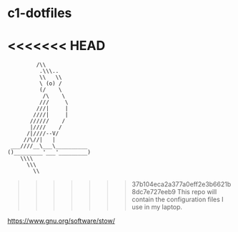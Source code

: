 # c1-dotfiles

<<<<<<< HEAD
=======
             /\\
              .\\\..
              \\   \\
              \ (o) /
              (/    \
               /\    \
              ///     \
             ///|     |
            ////|     |
           //////    /
           |////    /
          /|////--V/  
         //\//|   |
     ___////__\___\__________
    ()_________'___'_________)
        \\\\
          \\\
            \\

>>>>>>> 37b104eca2a377a0eff2e3b6621b8dc7e727eeb9
This repo will contain the configuration files I use in my laptop.

https://www.gnu.org/software/stow/
